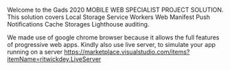 
Welcome to the Gads 2020 MOBILE WEB SPECIALIST PROJECT SOLUTION.
This solution covers
    Local Storage
    Service Workers
    Web Manifest
    Push Notifications
    Cache Storages
    Lighthouse auditing.
    
    
We made use of google chrome browser because it allows the full features of progressive web apps.
Kindly also use live server, to simulate your app running on a server https://marketplace.visualstudio.com/items?itemName=ritwickdey.LiveServer
